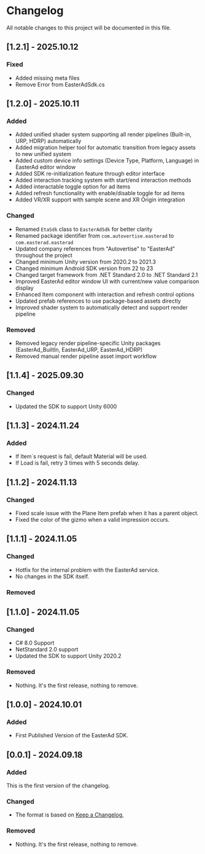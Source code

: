# Changelog

All notable changes to this project will be documented in this file.

## [1.2.1] - 2025.10.12

### Fixed

-   Added missing meta files
-   Remove Error from EasterAdSdk.cs

## [1.2.0] - 2025.10.11

### Added

-   Added unified shader system supporting all render pipelines (Built-in, URP, HDRP) automatically
-   Added migration helper tool for automatic transition from legacy assets to new unified system
-   Added custom device info settings (Device Type, Platform, Language) in EasterAd editor window
-   Added SDK re-initialization feature through editor interface
-   Added interaction tracking system with start/end interaction methods
-   Added interactable toggle option for ad items
-   Added refresh functionality with enable/disable toggle for ad items
-   Added VR/XR support with sample scene and XR Origin integration

### Changed

-   Renamed `EtaSdk` class to `EasterAdSdk` for better clarity
-   Renamed package identifier from `com.autovertise.easterad` to `com.easterad.easterad`
-   Updated company references from "Autovertise" to "EasterAd" throughout the project
-   Changed minimum Unity version from 2020.2 to 2021.3
-   Changed minimum Android SDK version from 22 to 23
-   Changed target framework from .NET Standard 2.0 to .NET Standard 2.1
-   Improved EasterAd editor window UI with current/new value comparison display
-   Enhanced Item component with interaction and refresh control options
-   Updated prefab references to use package-based assets directly
-   Improved shader system to automatically detect and support render pipeline

### Removed

-   Removed legacy render pipeline-specific Unity packages (EasterAd_BuiltIn, EasterAd_URP, EasterAd_HDRP)
-   Removed manual render pipeline asset import workflow

## [1.1.4] - 2025.09.30

### Changed

-   Updated the SDK to support Unity 6000

## [1.1.3] - 2024.11.24

### Added

-   If Item`s request is fail, default Material will be used.
-   If Load is fail, retry 3 times with 5 seconds delay.

## [1.1.2] - 2024.11.13

### Changed

-   Fixed scale issue with the Plane Item prefab when it has a parent object.
-   Fixed the color of the gizmo when a valid impression occurs.

## [1.1.1] - 2024.11.05

### Changed

-   Hotfix for the internal problem with the EasterAd service.
-   No changes in the SDK itself.

### Removed

## [1.1.0] - 2024.11.05

### Changed

-   C# 8.0 Support
-   NetStandard 2.0 support
-   Updated the SDK to support Unity 2020.2

### Removed

-   Nothing. It's the first release, nothing to remove.

## [1.0.0] - 2024.10.01

### Added

-   First Published Version of the EasterAd SDK.

## [0.0.1] - 2024.09.18

### Added

This is the first version of the changelog.

### Changed

-   The format is based on [Keep a Changelog](https://keepachangelog.com/en/1.1.0/),

### Removed

-   Nothing. It's the first release, nothing to remove.
